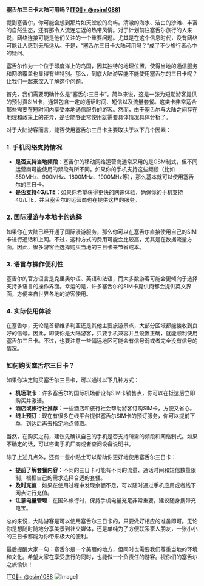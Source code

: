 **塞舌尔三日卡大陆可用吗？[[TG💪+ @esim1088](https://t.me/s/esim1088)]**

提到塞舌尔，你可能会想到那片如天堂般的岛屿。清澈的海水、洁白的沙滩、丰富的自然生态，还有那令人流连忘返的热带风情。对于计划前往塞舌尔旅行的人来说，网络连接可能是他们关注的一个重要问题。尤其是在这个信息时代，没有网络可能让人感到无所适从。于是，“塞舌尔三日卡大陆可用吗？”成了不少旅行者心中的疑问。

塞舌尔作为一个位于印度洋上的岛国，因其独特的地理位置，使得当地的通信服务和网络覆盖也显得有些特别。那么，到底大陆游客能不能使用塞舌尔的三日卡呢？让我们一起来深入了解这个问题。

首先，我们需要明确什么是“塞舌尔三日卡”。简单来说，这是一张为短期游客提供的预付费SIM卡，通常包含一定的通话时间、短信以及流量套餐。这类卡非常适合那些需要在短时间内享受本地通信服务的游客。然而，由于塞舌尔与大陆之间存在地理和政策上的差异，是否能够正常使用就需要具体情况具体分析了。

对于大陆游客而言，能否使用塞舌尔三日卡主要取决于以下几个因素：

### 1. **手机网络支持情况**
   - **是否支持当地频段**：塞舌尔的移动网络运营商通常采用的是GSM制式，但不同运营商可能使用的频段有所不同。如果你的手机支持这些频段（比如850MHz、900MHz、1800MHz、1900MHz等），那么基本就可以使用塞舌尔的三日卡。
   - **是否支持4G/LTE**：如果你希望获得更快的网速体验，确保你的手机支持4G/LTE，并且塞舌尔的运营商也在提供这样的服务。

### 2. **国际漫游与本地卡的选择**
   如果你在大陆已经开通了国际漫游服务，那么你可以在塞舌尔直接使用自己的SIM卡进行通话和上网。不过，这种方式的费用可能会比较高，尤其是在数据流量方面。因此，很多游客会选择购买当地的三日卡来节省成本。

### 3. **语言与操作便利性**
   塞舌尔的官方语言是克里奥尔语、英语和法语，而大多数游客可能会更倾向于选择支持多语言的操作界面。幸运的是，许多塞舌尔的SIM卡提供商都会提供英文界面，方便来自世界各地的游客使用。

### 4. **实际使用体验**
   在塞舌尔，无论是首都维多利亚还是其他主要旅游景点，大部分区域都能接收到良好的信号。因此，即使你是大陆游客，只要手机兼容并且设置正确，就能顺利使用塞舌尔三日卡。不过，也要注意一些偏远地区可能会有信号弱或者完全没有信号的情况。

### 如何购买塞舌尔三日卡？
如果你决定购买塞舌尔三日卡，可以通过以下几种方式：

- **机场取卡**：许多塞舌尔的国际机场都设有SIM卡销售点，你可以在抵达后立即购买并激活。
- **酒店或旅行社推荐**：一些酒店和旅行社会帮助游客订购SIM卡，方便又省心。
- **线上预订**：现在有很多在线平台提供塞舌尔SIM卡的预订服务，你可以提前下单，到达后再去指定地点领取。

当然，在购买之前，建议先确认自己的手机是否支持所需的频段和网络制式。如果不确定的话，可以咨询手机厂商或者查阅设备说明书。

除了上述几点外，还有一些小贴士可以帮助你更好地使用塞舌尔三日卡：

- **提前了解套餐内容**：不同的三日卡可能有不同的流量、通话时间和短信数量限制，根据自己的需求选择合适的套餐。
- **及时充值**：如果在使用过程中发现余额不足，可以随时通过手机应用或者线下网点进行充值。
- **注意电量管理**：在国外旅行时，保持手机电量充足非常重要，建议随身携带充电宝。

总的来说，大陆游客是可以使用塞舌尔三日卡的，只要做好相应的准备即可。无论你是想随时随地分享美景到社交媒体，还是单纯为了方便联系家人朋友，一张小小的三日卡都能为你带来极大的便利。

最后提醒大家一句：塞舌尔是一个美丽的地方，但同时也需要我们尊重当地的环境和文化。希望大家在享受旅行的同时，也能做一个负责任的游客。祝你们的塞舌尔之旅愉快！

[[TG💪+ @esim1088](https://t.me/s/esim1088) ![Image](https://i.postimg.cc/4NQfJmqS/Snipaste-2025-05-13-00-14-12.png)]